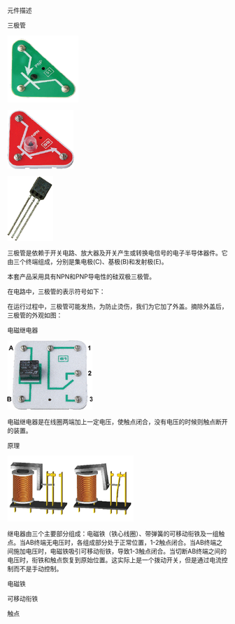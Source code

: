 元件描述

三极管

![](017p1.png)

![](017p2.png)

![](017p3.png)

三极管是依赖于开关电路、放大器及开关产生或转换电信号的电子半导体器件。它由三个终端组成，分别是集电极(C)、基极(B)和发射极(E)。

本套产品采用具有NPN和PNP导电性的硅双极三极管。

在电路中，三极管的表示符号如下：

在运行过程中，三极管可能发热，为防止烫伤，我们为它加了外盖。摘除外盖后，三极管的外观如图：

电磁继电器

![](017p4.png)

电磁继电器是在线圈两端加上一定电压，使触点闭合，没有电压的时候则触点断开的装置。

原理

![](017p5.png)

继电器由三个主要部分组成：电磁铁（铁心线圈）、带弹簧的可移动衔铁及一组触点。当AB终端无电压时，各组成部分处于正常位置，1-2触点闭合。当AB终端之间施加电压时，电磁铁吸引可移动衔铁，导致1-3触点闭合。当切断AB终端之间的电压时，衔铁和触点恢复到原始位置。这实际上是一个拨动开关，但是通过电流控制而不是手动控制。

电磁铁

可移动衔铁

触点